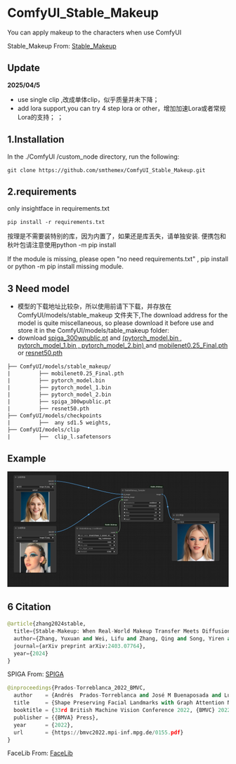 # ComfyUI_Stable_Makeup
You can apply makeup to the characters when use ComfyUI

Stable_Makeup  From: [Stable_Makeup](https://github.com/Xiaojiu-z/Stable-Makeup)

Update
---
**2025/04/5**
* use single clip ,改成单体clip，似乎质量并未下降；
* add lora support,you can try 4 step lora or other，增加加速Lora或者常规Lora的支持； ； 
  


1.Installation
-----
  In the ./ComfyUI /custom_node directory, run the following:   
```
git clone https://github.com/smthemex/ComfyUI_Stable_Makeup.git
```  
  
2.requirements  
----
only insightface in requirements.txt   

```
pip install -r requirements.txt
```  
按理是不需要装特别的库，因为内置了，如果还是库丢失，请单独安装.
便携包和秋叶包请注意使用python -m pip install 

If the module is missing, please open "no need requirements.txt" , pip install or python -m pip install 
  missing module.    

3 Need  model 
----
* 模型的下载地址比较杂，所以使用前请下下载，并存放在ComfyUI/models/stable_makeup 文件夹下,The download address for the model is quite miscellaneous, so please download it before use and store it in the ComfyUI/models/table_makeup folder:  
* download [spiga_300wpublic.pt](https://huggingface.co/aprados/spiga/tree/main)  and  [(pytorch_model.bin  , pytorch_model_1.bin  , pytorch_model_2.bin) ](https://drive.google.com/drive/folders/1397t27GrUyLPnj17qVpKWGwg93EcaFfg)  and    [mobilenet0.25_Final.pth](https://drive.google.com/uc?export=download&id=1G3VsfgiQb16VyFnOwEVDgm2g8-9qN0-9)    or      [resnet50.pth](https://www.dropbox.com/s/8sxkgc9voel6ost/resnet50.pth?dl=1)  
     
```
├── ComfyUI/models/stable_makeup/
|         ├── mobilenet0.25_Final.pth
|         ├── pytorch_model.bin
|         ├── pytorch_model_1.bin
|         ├── pytorch_model_2.bin
|         ├── spiga_300wpublic.pt
|         ├── resnet50.pth
├── ComfyUI/models/checkpoints
|         ├──  any sd1.5 weights,
├── ComfyUI/models/clip
|         ├──  clip_l.safetensors
```

Example
-----
 
 ![](https://github.com/smthemex/ComfyUI_Stable_Makeup/blob/main/example_.png)


6 Citation
------

``` python  
@article{zhang2024stable,
  title={Stable-Makeup: When Real-World Makeup Transfer Meets Diffusion Model},
  author={Zhang, Yuxuan and Wei, Lifu and Zhang, Qing and Song, Yiren and Liu, Jiaming and Li, Huaxia and Tang, Xu and Hu, Yao and Zhao, Haibo},
  journal={arXiv preprint arXiv:2403.07764},
  year={2024}
}
```
SPIGA  From: [SPIGA](https://github.com/andresprados/SPIGA)
``` python  
@inproceedings{Prados-Torreblanca_2022_BMVC,
  author    = {Andrés  Prados-Torreblanca and José M Buenaposada and Luis Baumela},
  title     = {Shape Preserving Facial Landmarks with Graph Attention Networks},
  booktitle = {33rd British Machine Vision Conference 2022, {BMVC} 2022, London, UK, November 21-24, 2022},
  publisher = {{BMVA} Press},
  year      = {2022},
  url       = {https://bmvc2022.mpi-inf.mpg.de/0155.pdf}
}
```
FaceLib  From: [FaceLib](https://github.com/sajjjadayobi/FaceLib)

